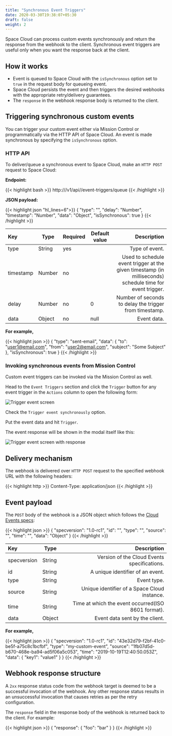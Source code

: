 ```yaml
---
title: "Synchronous Event Triggers"
date: 2020-03-30T19:38:07+05:30
draft: false
weight: 2
---
```


Space Cloud can process custom events synchronously and return the response from the webhook to the client. Synchronous event triggers are useful only when you want the response back at the client. 

## How it works

- Event is queued to Space Cloud with the `isSynchronous` option set to `true` in the request body for queueing event.
- Space Cloud persists the event and then triggers the desired webhooks with the appropriate retry/delivery guarantees.
- The `response` in the webhook response body is returned to the client.

## Triggering synchronous custom events

You can trigger your custom event either via Mission Control or programmatically via the HTTP API of Space Cloud. An event is made synchronous by specifying the `isSynchronous` option.

### HTTP API

To deliver/queue a synchronous event to Space Cloud, make an `HTTP POST` request to Space Cloud:

**Endpoint:**

{{< highlight bash >}}
http://<space-cloud-url>/v1/api/<project-id>/event-triggers/queue
{{< /highlight >}}

**JSON payload:**

{{< highlight json "hl_lines=6">}}
{
  "type": "<event-type>",
  "delay": "Number",
  "timestamp": "Number",
  "data": "Object",
  "isSynchronous": true
}
{{< /highlight >}}

| Key       | Type   | Required | Default value       |                                                                                              Description |
|:----------|--------|----------|---------------------|---------------------------------------------------------------------------------------------------------:|
| type      | String | yes      |                     |                                                                                           Type of event. |
| timestamp | Number | no       | <current-timestamp> | Used to schedule event trigger at the given timestamp (in milliseconds) schedule time for event trigger. |
| delay     | Number | no       | 0                   |                                                   Number of seconds to delay the trigger from timestamp. |
| data      | Object | no       | null                |                                                                                              Event data. | isSynchronous | Boolean | no | false | Whether the event is synchronous or not.|


**For example,**

{{< highlight json >}}
{
  "type": "sent-email",
  "data": {
    "to": "user1@email.com",
    "from": "user2@email.com",
    "subject": "Some Subject"
  },
  "isSynchronous": true
}
{{< /highlight >}}

### Invoking synchronous events from Mission Control

Custom event triggers can be invoked via the Mission Control as well.

Head to the `Event Triggers` section and click the `Trigger` button for any event trigger in the `Actions` column to open the following form:

![Trigger event screen](/images/screenshots/trigger-synchronous-event.png)

Check the `Trigger event synchronously` option.

Put the event data and hit `Trigger`.

The event response will be shown in the modal itself like this:

![Trigger event screen with response](/images/screenshots/trigger-synchronous-event-response.png)

## Delivery mechanism

The webhook is delivered over `HTTP POST` request to the specified webhook URL with the following headers:

{{< highlight http >}}
Content-Type: application/json
{{< /highlight >}}  

## Event payload

The `POST` body of the webhook is a JSON object which follows the [Cloud Events specs](https://github.com/cloudevents/spec):

{{< highlight json >}}
{
  "specversion": "1.0-rc1",
  "id": "<unique-uuid>",
  "type": "<event-type>",
  "source": "<space-cloud-node-id>",
  "time": "<date-string>",
  "data": "Object"
}
{{< /highlight >}}  


| Key         | Type   |                                                   Description |
|:------------|--------|--------------------------------------------------------------:|
| specversion | String |                   Version of the Cloud Events specifications. |
| id          | String |                              A unique identifier of an event. |
| type        | String |                                                   Event type. |
| source      | String |                  Unique identifier of a Space Cloud instance. |
| time        | String |            Time at which the event occurred(ISO 8601 format). |
| data        | Object |                                Event data sent by the client. |

**For example,**

{{< highlight json >}}
{
  "specversion": "1.0-rc1",
  "id": "43e32d79-f2bf-41c0-be5f-a75c8c1bcfbf",
  "type": "my-custom-event",
  "source": "1fb07d5d-b670-468e-ba94-ad5f06a5c053",
  "time": "2019-10-19T12:40:50.053Z",
  "data": {
    "key1": "value1"
  }
}
{{< /highlight >}}

## Webhook response structure
A `2xx` response status code from the webhook target is deemed to be a successful invocation of the webhook. Any other response status results in an unsuccessful invocation that causes retries as per the retry configuration.

The `response` field in the response body of the webhook is returned back to the client. For example:

{{< highlight json >}}
{
  "response": {
    "foo": "bar"
  }
}
{{< /highlight >}}

<!-- ### Retry-After header
If the webhook response contains a `Retry-After` header, then the event gets redelivered once more after the duration (in seconds) found in the header. Note that the header is respected if the response status code is `429` (Too many requests).

The `Retry-After` header is useful for retrying/rate-limiting/debouncing your webhook triggers. -->